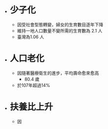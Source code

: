 - # 少子化
	- 因受社會型態轉變，婦女的生育數目逐年下降
	- 維持一地人口數量不變所需的生育數為 2.1 人
	- 臺灣為1.06 人
- # 人口老化
	- 因隨著醫療衛生的進步，平均壽命愈來愈高
		- 80.4 歲
	- 於107年超過14%
- # 扶養比上升
	- 因